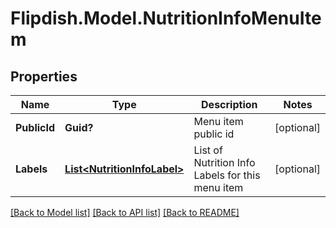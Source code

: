 # Flipdish.Model.NutritionInfoMenuItem
## Properties

Name | Type | Description | Notes
------------ | ------------- | ------------- | -------------
**PublicId** | **Guid?** | Menu item public id | [optional] 
**Labels** | [**List&lt;NutritionInfoLabel&gt;**](NutritionInfoLabel.md) | List of Nutrition Info Labels for this menu item | [optional] 

[[Back to Model list]](../README.md#documentation-for-models) [[Back to API list]](../README.md#documentation-for-api-endpoints) [[Back to README]](../README.md)


